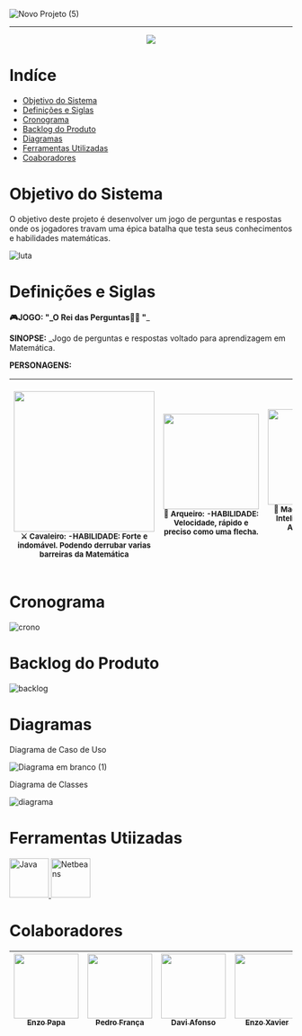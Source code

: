 ![Novo Projeto (5)](https://user-images.githubusercontent.com/90208620/144960021-2a6022a5-afcc-43bc-b7e1-81b79ea1946c.png)











<hr>

<p align="center">
   <img src="http://img.shields.io/static/v1?label=STATUS&message=EM%20DESENVOLVIMENTO&color=RED&style=for-the-badge"/>
</p>

# Indíce

* [Objetivo do Sistema](#Objetivo-do-Sistema)
* [Definições e Siglas](#Definições-e-Siglas)
* [Cronograma](#Cronograma)
* [Backlog do Produto](#Backlog-do-Produto)
* [Diagramas](#Diagramas)
* [Ferramentas Utilizadas](#Ferramentas-Utilizadas)
* [Coaboradores](#Colaboradores)



# Objetivo do Sistema

O objetivo deste projeto é desenvolver um jogo de perguntas e respostas onde os jogadores travam uma épica batalha que testa seus conhecimentos e habilidades matemáticas.<p>

![luta](https://user-images.githubusercontent.com/90208620/144949986-a4e9eb11-d77d-4994-8ba0-4b203519e02e.gif)

   
# Definições e Siglas

   **🎮JOGO: "_O Rei das Perguntas🏰👑 "**_

**SINOPSE:** _Jogo de perguntas e respostas voltado para  aprendizagem em Matemática.

**PERSONAGENS:**

 | <img src="https://cdna.artstation.com/p/assets/images/images/007/672/550/original/abdulrahman-salem-jump.gif?1507750801" width=250><br><sub>⚔ Cavaleiro: -HABILIDADE: Forte e indomável. Podendo derrubar varias barreiras da Matemática</sub> |  <img src="https://4.bp.blogspot.com/-gW8bR9TwbQU/WL11Buu07yI/AAAAAAAAY8U/9H2zEJG_7IMfyzeGtiKBguMOkqeC8rmuQCLcB/s1600/Gifs%2Banimados%2BArco%2Be%2BFlecha%2B11.gif" width=170><br><sub>🏹 Arqueiro: -HABILIDADE: Velocidade, rápido e preciso como uma flecha.</sub> |  <img src="https://www.imagensanimadas.com/data/media/711/magico-e-mago-imagem-animada-0038.gif" width=170><br><sub>🔮 Mago: -HABILIDADE: Inteligência, perito na Arte do Calculo Matemático</sub> |  <img src="https://c.tenor.com/Y9XISdcy98wAAAAd/prince-charming-shrek.gif" width=300><br><sub>😎 Modelo: -HABILIDADE: Beleza, com sua Beleza e capricho na Matemática.</sub> | <img src="https://i.imgur.com/MHMzOG0.gif" width=200><br><sub>🧝🏻‍♂️ Duende: -HABILIDADE: Sorte, perfeito nos chutes sempre contando com a sorte.</sub>
| :---: | :---: | :---: | :---: | :---: |
   

# Cronograma
   
   ![crono](https://user-images.githubusercontent.com/90208620/145104400-21c233e8-a5fb-4ef5-a6b9-97d5ca48d633.png)

   

# Backlog do Produto 
   
   
![backlog](https://user-images.githubusercontent.com/90208620/145067066-c40fff1c-1de1-4234-85b2-014a7e664589.png)


   
# Diagramas   
   
   Diagrama de Caso de Uso <p> ![Diagrama em branco (1)](https://user-images.githubusercontent.com/90208620/145070858-f5ed02b3-931f-4048-85a6-72fb1e584f7e.png) 

   Diagrama de Classes <p> ![diagrama](https://user-images.githubusercontent.com/90208620/145102623-ef5051f9-029e-4b61-9557-203df24f7b22.png)
   
      
# Ferramentas Utiizadas
      
<a href="https://www.java.com/pt-BR/" target="_blank"> <img src="http://s2.glbimg.com/ISAMH15-7x5uueooUfpwrNr_S5I=/s.glbimg.com/jo/g1/f/original/2011/08/22/22-java-300.jpg" alt="Java" width="70" height="70"/> </a> <a href="https://netbeans.apache.org/download/index.html" target="_blank"> <img src="https://netbeans.apache.org/images/apache-netbeans.svg" alt="Netbeans" width="70" height="70"/> </a>

   
# Colaboradores

| [<img src="https://scontent.fplu25-1.fna.fbcdn.net/v/t1.6435-9/46522772_1901876389898610_1659276102738116608_n.jpg?_nc_cat=108&ccb=1-5&_nc_sid=09cbfe&_nc_eui2=AeGHqeE5cz_48cuSwLABidShn84xqwa651mfzjGrBrrnWTCugT2ZCawzZVbcjIpboaAg2EbseZkNyY8B5WNfZo4h&_nc_ohc=o8gO1DABQMEAX_cAcMc&_nc_ht=scontent.fplu25-1.fna&oh=65b387bbab97ae9b4f2a9fe247013025&oe=61D3A70A" width=115><br><sub>Enzo Papa</sub>](https://github.com/EnzoPapa) |  [<img src="https://avatars.githubusercontent.com/u/89569055?v=4" width=115><br><sub>Pedro França</sub>](https://github.com/PedroFran2021) |  [<img src="https://avatars.githubusercontent.com/u/89953265?v=4" width=115><br><sub>Davi Afonso</sub>](https://github.com/DaviAfonso88) |  [<img src="https://avatars.githubusercontent.com/u/86690738?v=4" width=115><br><sub>Enzo Xavier</sub>](https://github.com/EnzoSilvaXavier) |
| :---: | :---: | :---: | :---: |
